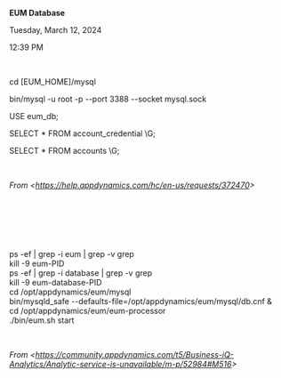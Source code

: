 **EUM Database**

Tuesday, March 12, 2024

12:39 PM

 

cd \[EUM_HOME\]/mysql

bin/mysql -u root -p \--port 3388 \--socket mysql.sock

USE eum_db;

SELECT \* FROM account_credential \\G;

SELECT \* FROM accounts \\G;

 

*From \<<https://help.appdynamics.com/hc/en-us/requests/372470>\>*

 

 

 

ps -ef \| grep -i eum \| grep -v grep\
kill -9 eum-PID\
ps -ef \| grep -i database \| grep -v grep\
kill -9 eum-database-PID\
cd /opt/appdynamics/eum/mysql\
bin/mysqld_safe \--defaults-file=/opt/appdynamics/eum/mysql/db.cnf &\
cd /opt/appdynamics/eum/eum-processor\
./bin/eum.sh start

 

*From \<<https://community.appdynamics.com/t5/Business-iQ-Analytics/Analytic-service-is-unavailable/m-p/52984#M516>\>*

 

 

 

